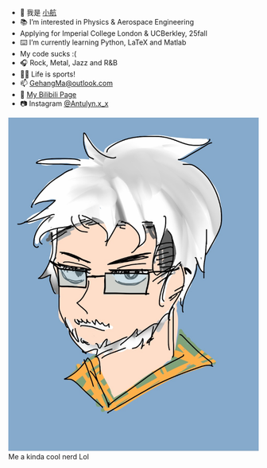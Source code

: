 - 👋 我是 [小航](1.md)
- 📚 I’m interested in Physics & Aerospace Engineering
- Applying for Imperial College London & UCBerkley, 25fall
- ⌨️ I’m currently learning Python, LaTeX and Matlab
- My code sucks :(
- 🎧 Rock, Metal, Jazz and R&B
- 🏃🏻 Life is sports!
- 📫 GehangMa@outlook.com
- 🎥 [My Bilibili Page](https://space.bilibili.com/317734902/)
- 📷 Instagram [@Antulyn.x_x](https://www.instagram.com/antulyn.x_x/)

![](Pics/89DE3C47-0FE7-4B17-9A2B-FDE41F6AEAF2.jpeg)
Me a kinda cool nerd Lol

<!---
GehangMa/GehangMa is a ✨ special ✨ repository because its `README.md` (this file) appears on your GitHub profile.
You can click the Preview link to take a look at your changes.
--->
